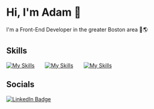 # Hi, I'm Adam 👋

I'm a Front-End Developer in the greater Boston area 📍🌎

## Skills

[![My Skills](https://skillicons.dev/icons?i=html,css)](https://skillicons.dev) &nbsp;&nbsp;&nbsp;&nbsp;&nbsp; [![My Skills](https://skillicons.dev/icons?i=js,react)](https://skillicons.dev) &nbsp;&nbsp;&nbsp;&nbsp;&nbsp; [![My Skills](https://skillicons.dev/icons?i=sass,tailwind)](https://skillicons.dev)
<br/>

## Socials

<div id="badges">
  <a href="https://www.linkedin.com/in/adamcliffdev/">
    <img src="https://img.shields.io/badge/LinkedIn-blue?style=social&logo=linkedin" alt="LinkedIn Badge"/>
  </a>
</div>
